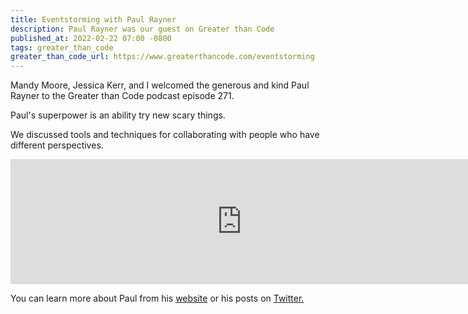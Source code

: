 ```yaml
---
title: Eventstorming with Paul Rayner
description: Paul Rayner was our guest on Greater than Code
published_at: 2022-02-22 07:00 -0800
tags: greater_than_code
greater_than_code_url: https://www.greaterthancode.com/eventstorming
---
```


Mandy Moore, Jessica Kerr, and I welcomed the generous and kind Paul Rayner to
the Greater than Code podcast episode 271.

Paul's superpower is an ability try new scary things.

We discussed tools and techniques for collaborating with people who have
different perspectives.

<iframe src="https://player.fireside.fm/v2/nERs6yQ-+vr-1h5Mm?theme=dark" width="740" height="200" frameborder="0" scrolling="no"></iframe>

You can learn more about Paul from his [website](https://www.virtualgenius.com/) or
his posts on [Twitter.](https://twitter.com/thepaulrayner)
